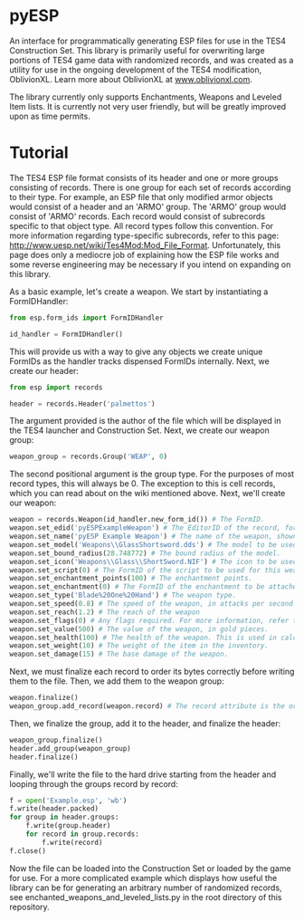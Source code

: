 # pyESP
An interface for programmatically generating ESP files for use in the TES4 Construction Set.
This library is primarily useful for overwriting large portions of TES4 game data with randomized records, and was created as a utility for use in the ongoing development of the TES4 modification, OblivionXL. Learn more about OblivionXL at www.oblivionxl.com.

The library currently only supports Enchantments, Weapons and Leveled Item lists. It is currently not very user friendly, but will be greatly improved upon as time permits.

# Tutorial
The TES4 ESP file format consists of its header and one or more groups consisting of records. There is one group for each set of records according to their type. For example, an ESP file that only modified armor objects would consist of a header and an 'ARMO' group. The 'ARMO' group would consist of 'ARMO' records. Each record would consist of subrecords specific to that object type. All record types follow this convention. For more information regarding type-specific subrecords, refer to this page: http://www.uesp.net/wiki/Tes4Mod:Mod_File_Format. Unfortunately, this page does only a mediocre job of explaining how the ESP file works and some reverse engineering may be necessary if you intend on expanding on this library.

As a basic example, let's create a weapon. We start by instantiating a FormIDHandler:

```python
from esp.form_ids import FormIDHandler

id_handler = FormIDHandler()
```

This will provide us with a way to give any objects we create unique FormIDs as the handler tracks dispensed FormIDs internally. Next, we create our header:

```python
from esp import records

header = records.Header('palmettos')
```

The argument provided is the author of the file which will be displayed in the TES4 launcher and Construction Set. Next, we create our weapon group:

```python
weapon_group = records.Group('WEAP', 0)
```

The second positional argument is the group type. For the purposes of most record types, this will always be 0. The exception to this is cell records, which you can read about on the wiki mentioned above. Next, we'll create our weapon:

```python
weapon = records.Weapon(id_handler.new_form_id()) # The FormID.
weapon.set_edid('pyESPExampleWeapon') # The EditorID of the record, for use in the Construction Set.
weapon.set_name('pyESP Example Weapon') # The name of the weapon, shown in-game.
weapon.set_model('Weapons\\GlassShortsword.dds') # The model to be used in-game.
weapon.set_bound_radius(28.748772) # The bound radius of the model.
weapon.set_icon('Weapons\\Glass\\ShortSword.NIF') # The icon to be used in the game's interface.
weapon.set_script(0) # The FormID of the script to be used for this weapon. If no script is desired, provide 0.
weapon.set_enchantment_points(100) # The enchantment points.
weapon.set_enchantment(0) # The FormID of the enchantment to be attached to the weapon. If no enchantment is desired, provide 0.
weapon.set_type('Blade%20One%20Hand') # The weapon type.
weapon.set_speed(0.8) # The speed of the weapon, in attacks per second.
weapon.set_reach(1.2) # The reach of the weapon
weapon.set_flags(0) # Any flags required. For more information, refer to the wiki provided above.
weapon.set_value(500) # The value of the weapon, in gold pieces.
weapon.set_health(100) # The health of the weapon. This is used in calculating disintegrate damage and durability.
weapon.set_weight(10) # The weight of the item in the inventory.
weapon.set_damage(15) # The base damage of the weapon.
```

Next, we must finalize each record to order its bytes correctly before writing them to the file. Then, we add them to the weapon group:

```python
weapon.finalize()
weapon_group.add_record(weapon.record) # The record attribute is the ordered and packed byte data after finalization.
```

Then, we finalize the group, add it to the header, and finalize the header:

```python
weapon_group.finalize()
header.add_group(weapon_group)
header.finalize()
```

Finally, we'll write the file to the hard drive starting from the header and looping through the groups record by record:

```python
f = open('Example.esp', 'wb')
f.write(header.packed)
for group in header.groups:
    f.write(group.header)
    for record in group.records:
        f.write(record)
f.close()
```

Now the file can be loaded into the Construction Set or loaded by the game for use. For a more complicated example which displays how useful the library can be for generating an arbitrary number of randomized records, see enchanted_weapons_and_leveled_lists.py in the root directory of this repository.